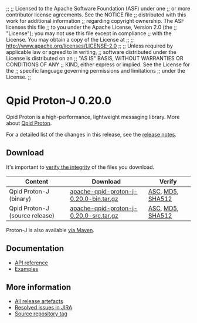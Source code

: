 ;;
;; Licensed to the Apache Software Foundation (ASF) under one
;; or more contributor license agreements.  See the NOTICE file
;; distributed with this work for additional information
;; regarding copyright ownership.  The ASF licenses this file
;; to you under the Apache License, Version 2.0 (the
;; "License"); you may not use this file except in compliance
;; with the License.  You may obtain a copy of the License at
;;
;;   http://www.apache.org/licenses/LICENSE-2.0
;;
;; Unless required by applicable law or agreed to in writing,
;; software distributed under the License is distributed on an
;; "AS IS" BASIS, WITHOUT WARRANTIES OR CONDITIONS OF ANY
;; KIND, either express or implied.  See the License for the
;; specific language governing permissions and limitations
;; under the License.
;;

# Qpid Proton-J 0.20.0

Qpid Proton is a high-performance, lightweight messaging library. More
about [Qpid Proton]({{site_url}}/proton/index.html).

For a detailed list of the changes in this release, see the [release
notes](release-notes.html).

## Download

It's important to [verify the
integrity]({{site_url}}/download.html#verify-what-you-download) of
the files you download.

| Content | Download | Verify |
|---------|----------|--------|
| Qpid Proton-J (binary) | [apache-qpid-proton-j-0.20.0-bin.tar.gz](http://archive.apache.org/dist/qpid/proton-j/0.20.0/apache-qpid-proton-j-0.20.0-bin.tar.gz) | [ASC](https://archive.apache.org/dist/qpid/proton-j/0.20.0/apache-qpid-proton-j-0.20.0-bin.tar.gz.asc), [MD5](https://archive.apache.org/dist/qpid/proton-j/0.20.0/apache-qpid-proton-j-0.20.0-bin.tar.gz.md5), [SHA512](https://archive.apache.org/dist/qpid/proton-j/0.20.0/apache-qpid-proton-j-0.20.0-bin.tar.gz.sha) |
| Qpid Proton-J (source release) | [apache-qpid-proton-j-0.20.0-src.tar.gz](http://archive.apache.org/dist/qpid/proton-j/0.20.0/apache-qpid-proton-j-0.20.0-src.tar.gz) | [ASC](https://archive.apache.org/dist/qpid/proton-j/0.20.0/apache-qpid-proton-j-0.20.0-src.tar.gz.asc), [MD5](https://archive.apache.org/dist/qpid/proton-j/0.20.0/apache-qpid-proton-j-0.20.0-src.tar.gz.md5), [SHA512](https://archive.apache.org/dist/qpid/proton-j/0.20.0/apache-qpid-proton-j-0.20.0-src.tar.gz.sha) |

Proton-J is also available [via Maven]({{site_url}}/maven.html).

## Documentation


<div class="two-column" markdown="1">

 - [API reference](api/index.html)
 - [Examples](https://github.com/apache/qpid-proton-j/tree/0.20.0/examples)

</div>


## More information

 - [All release artefacts](http://archive.apache.org/dist/qpid/proton-j/0.20.0)
 - [Resolved issues in JIRA](https://issues.apache.org/jira/issues/?jql=project+%3D+PROTON+AND+fixVersion+%3D+%27proton-j-0.20.0%27+AND+resolution+%3D+%27fixed%27+ORDER+BY+priority+DESC)
 - [Source repository tag](https://git-wip-us.apache.org/repos/asf?p=qpid-proton-j.git;a=tag;h=0.20.0)

<script type="text/javascript">
  _deferredFunctions.push(function() {
      if ("0.20.0" === "{{current_proton_j_release}}") {
          _modifyCurrentReleaseLinks();
      }
  });
</script>